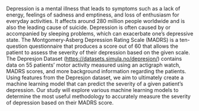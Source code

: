 Depression is a mental illness that leads to symptoms such as a lack of energy, feelings of sadness and emptiness, and loss of enthusiasm for everyday activities. It affects around 280 million people worldwide and is also the leading cause of suicide. Depression is often caused by or accompanied by sleeping problems, which can exacerbate one’s depressive state. The Montgomery-Asberg Depression Rating Scale (MADRS) is a ten-question questionnaire that produces a score out of 60 that allows the patient to assess the severity of their depression based on the given scale. The Depresjon Dataset (https://datasets.simula.no/depresjon/) contains data on 55 patients’ motor activity measured using an actigraph watch, MADRS scores, and more background information regarding the patients. Using features from the Depresjon dataset, we aim to ultimately create a machine learning model that can predict the severity of a given patient’s depression. Our study will explore various machine learning models to determine the most useful methodology to accurately measure the severity of depression based on their MADRS score.
